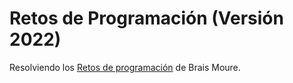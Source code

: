 # Retos de Programación (Versión 2022)
<p>Resolviendo los <a href="https://retosdeprogramacion.com/" target="_blank" rel="noopener noreferrer">Retos de programación</a> de Brais Moure.</p>
